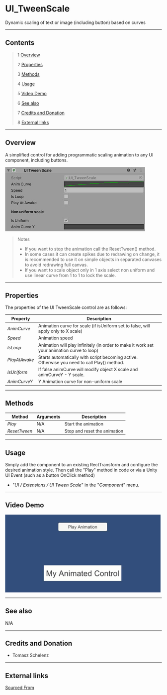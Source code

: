 # UI_TweenScale

Dynamic scaling of text or image (including button) based on curves

<!--![](Images/ Game Image.jpg)-->

---------

## Contents

> 1 [Overview](#overview)
>
> 2 [Properties](#properties)
>
> 3 [Methods](#methods)
>
> 4 [Usage](#usage)
>
> 5 [Video Demo](#video-demo)
>
> 6 [See also](#see-also)
>
> 7 [Credits and Donation](#credits-and-donation)
>
> 8 [External links](#external-links)

---------

## Overview

A simplified control for adding programmatic scaling animation to any UI component, including buttons.

![](Images/UITweenScaleInspector.jpg)

> Notes
>
> - If you want to stop the animation call the ResetTween() method.
> - In some cases it can create spikes due to redrawing on change, it is recommended  to use it on simple objects in separated canvases to avoid redrawing full canvas.
> - If you want to scale object only in 1 axis select non uniform and use linear curve from 1 to 1 to lock the scale.

---------

## Properties

The properties of the UI TweenScale control are as follows:

Property | Description
|-|-|
*AnimCurve*|Animation curve for scale (if isUniform set to false, will apply only to X scale)
*Speed*|Animation speed
*IsLoop*|Animation will play infinitely (in order to make it work set your animation curve to loop)
*PlayAtAwake*|Starts automatically with script becoming active. Otherwise you need to call Play() method.
*IsUniform*|If false animCurve will modify object X scale and animCurveY - Y scale.
*AnimCurveY*|Y Animation curve for non-uniform scale

---------

## Methods

Method | Arguments | Description
|-|-|-|
*Play*|N/A|Start the animation
*ResetTween*|N/A|Stop and reset the animation

---------

## Usage

Simply add the component to an existing RectTransform and configure the desired animation style.  Then call the "Play" method in code or via a Unity UI Event (such as a button OnClick method)

* "*UI / Extensions / UI Tween Scale*" in the "*Component*" menu.

---------

## Video Demo

![](Images/UITweenScaleDemo.gif)

---------

## See also

N/A

---------

## Credits and Donation

* Tomasz Schelenz

---------

## External links

[Sourced From](https://bitbucket.org/SimonDarksideJ/unity-ui-extensions/issues/83/ui_tweenscale)
